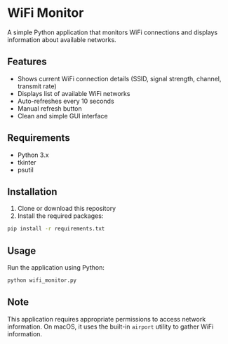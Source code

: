 # WiFi Monitor

A simple Python application that monitors WiFi connections and displays information about available networks.

## Features
- Shows current WiFi connection details (SSID, signal strength, channel, transmit rate)
- Displays list of available WiFi networks
- Auto-refreshes every 10 seconds
- Manual refresh button
- Clean and simple GUI interface

## Requirements
- Python 3.x
- tkinter
- psutil

## Installation
1. Clone or download this repository
2. Install the required packages:
```bash
pip install -r requirements.txt
```

## Usage
Run the application using Python:
```bash
python wifi_monitor.py
```

## Note
This application requires appropriate permissions to access network information. On macOS, it uses the built-in `airport` utility to gather WiFi information.
